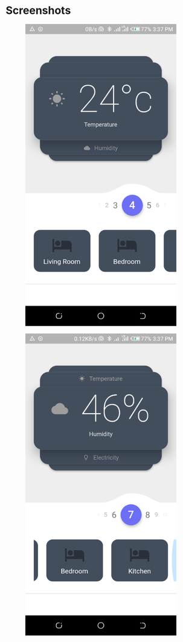 # Screenshots
<div align="center">
    <img src="/Screenshots/1.png" width="400px"</img> 
    </br>
    </br>
    <img src="/Screenshots/2.png" width="400px"</img>
</div>